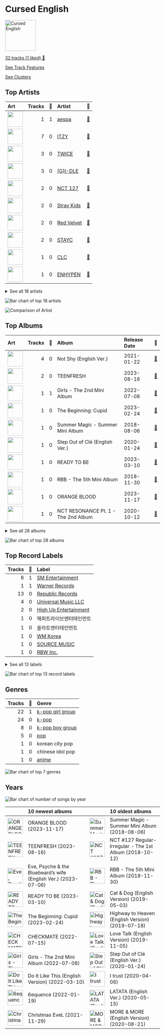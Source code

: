 # Cursed English


<img src="https://mosaic.scdn.co/640/ab67616d0000b2732270d3bd1d13133edf0be836ab67616d0000b2736017bca98dea58ceddea77c1ab67616d0000b273a0df2d59f0ae9426cba3eb36ab67616d0000b273cd723e6efb66f6ef28fac28e" alt="Cursed English" width="100" />

[32 tracks (1 liked) 🔗](https://open.spotify.com/playlist/2tPCDZMU74TGOBGdNdVDBs)

[See Track Features](audio_features.md)

[See Clusters](clusters/overview.md)

## Top Artists

| Art | Tracks | 💚 | Artist | 🔗 |
|:---|---:|---:|:---|:---|
| <img src="https://i.scdn.co/image/ab6761610000e5ebbe7e71571cf58f1b9a36f0f7" alt="" width="50" /> | 1 | 1 | [aespa](../../artists/aespa/overview.md) | [🔗](https://open.spotify.com/artist/6YVMFz59CuY7ngCxTxjpxE) |
| <img src="https://i.scdn.co/image/ab6761610000e5ebb0e2700dbc17b43328038f7a" alt="" width="50" /> | 7 | 0 | [ITZY](../../artists/itzy/overview.md) | [🔗](https://open.spotify.com/artist/2KC9Qb60EaY0kW4eH68vr3) |
| <img src="https://i.scdn.co/image/ab6761610000e5ebe683a66870b4a3ece4d9747b" alt="" width="50" /> | 3 | 0 | [TWICE](../../artists/twice/overview.md) | [🔗](https://open.spotify.com/artist/7n2Ycct7Beij7Dj7meI4X0) |
| <img src="https://i.scdn.co/image/ab6761610000e5ebc112966f2a5abe5641abae6f" alt="" width="50" /> | 3 | 0 | [(G)I-DLE](../../artists/(g)i-dle/overview.md) | [🔗](https://open.spotify.com/artist/2AfmfGFbe0A0WsTYm0SDTx) |
| <img src="https://i.scdn.co/image/ab6761610000e5eb8fa01bd9ebc453cbb85a4843" alt="" width="50" /> | 2 | 0 | [NCT 127](../../artists/nct_127/overview.md) | [🔗](https://open.spotify.com/artist/7f4ignuCJhLXfZ9giKT7rH) |
| <img src="https://i.scdn.co/image/ab6761610000e5eb0610877c41cb9cc12ad39cc0" alt="" width="50" /> | 2 | 0 | [Stray Kids](../../artists/stray_kids/overview.md) | [🔗](https://open.spotify.com/artist/2dIgFjalVxs4ThymZ67YCE) |
| <img src="https://i.scdn.co/image/ab6761610000e5eb7719f0625a2fa078a60c85cd" alt="" width="50" /> | 2 | 0 | [Red Velvet](../../artists/red_velvet/overview.md) | [🔗](https://open.spotify.com/artist/1z4g3DjTBBZKhvAroFlhOM) |
| <img src="https://i.scdn.co/image/ab6761610000e5eb784d2270653c1d5d1cf43778" alt="" width="50" /> | 2 | 0 | [STAYC](../../artists/stayc/overview.md) | [🔗](https://open.spotify.com/artist/01XYiBYaoMJcNhPokrg0l0) |
| <img src="https://i.scdn.co/image/ab6761610000e5eb123f438003920eced08e348d" alt="" width="50" /> | 1 | 0 | [CLC](../../artists/clc/overview.md) | [🔗](https://open.spotify.com/artist/6QyO41KctzGc70mVaVnXQO) |
| <img src="https://i.scdn.co/image/ab6761610000e5eb6a48a236a01fa62db8c7a6f6" alt="" width="50" /> | 1 | 0 | [ENHYPEN](../../artists/enhypen/overview.md) | [🔗](https://open.spotify.com/artist/5t5FqBwTcgKTaWmfEbwQY9) |


<details>
<summary>See all 18 artists</summary>

| Art | Tracks | 💚 | Artist | 🔗 |
|:---|---:|---:|:---|:---|
| <img src="https://i.scdn.co/image/ab6761610000e5eb73f96bdf146d008680149954" alt="" width="50" /> | 1 | 0 | [LE SSERAFIM](../../artists/le_sserafim/overview.md) | [🔗](https://open.spotify.com/artist/4SpbR6yFEvexJuaBpgAU5p) |
| <img src="https://i.scdn.co/image/ab6761610000e5eb5a60b0f886b5deb8518e4a41" alt="" width="50" /> | 1 | 0 | FIFTY FIFTY | [🔗](https://open.spotify.com/artist/4GJ6xDCF5jaUqD6avOuQT6) |
| <img src="https://i.scdn.co/image/ab6761610000e5eb38c136f067600bd431dd9b93" alt="" width="50" /> | 1 | 0 | [NCT U](../../artists/nct_u/overview.md) | [🔗](https://open.spotify.com/artist/3paGCCtX1Xr4Gx53mSeZuQ) |
| <img src="https://i.scdn.co/image/ab6761610000e5eba66f2ec19992e8c33e5f3c06" alt="" width="50" /> | 1 | 0 | [P1Harmony](../../artists/p1harmony/overview.md) | [🔗](https://open.spotify.com/artist/3JjvsPeGMbDJqsphe2z8xU) |
| <img src="https://i.scdn.co/image/ab6761610000e5eb2113d5269b80a4ee5cc463c9" alt="" width="50" /> | 1 | 0 | WayV | [🔗](https://open.spotify.com/artist/1qBsABYUrxg9afpMtyoFKz) |
| <img src="https://i.scdn.co/image/ab6761610000e5eb2d192f1d830db1eba64854fc" alt="" width="50" /> | 1 | 0 | Moon Byul | [🔗](https://open.spotify.com/artist/1eTft3tXynrKdo6XD7QHLL) |
| <img src="https://i.scdn.co/image/ab6761610000e5eb8b446e5bd3820ac772155b31" alt="" width="50" /> | 1 | 0 | [TOMORROW X TOGETHER](../../artists/tomorrow_x_together/overview.md) | [🔗](https://open.spotify.com/artist/0ghlgldX5Dd6720Q3qFyQB) |
| <img src="https://i.scdn.co/image/ab6761610000e5eb11b4e5da5aead482944bdef6" alt="" width="50" /> | 1 | 0 | PIXY | [🔗](https://open.spotify.com/artist/0CJkEzffVZLgav03xXeC9s) |

</details>


![Bar chart of top 18 artists](../../images/playlists/cursed_english/artists.png)

![Comparison of Artist](../../images/playlists/cursed_english/artists_comparison.png)

## Top Albums

| Art | Tracks | 💚 | Album | Release Date | 🔗 |
|:---|---:|---:|:---|:---|:---|
| <img src="https://i.scdn.co/image/ab67616d0000b273f6bfdc0662f6fceb357652b9" alt="" width="50" /> | 4 | 0 | Not Shy (English Ver.) | 2021-01-22 | [🔗](https://open.spotify.com/album/0hoNwSKuuOeT9eAxopgMdm) |
| <img src="https://i.scdn.co/image/ab67616d0000b27305f3e920cfd3ae7fe9192149" alt="" width="50" /> | 2 | 0 | TEENFRESH | 2023-08-16 | [🔗](https://open.spotify.com/album/4P5wnRQTBnnjNbjt7A6S6x) |
| <img src="https://i.scdn.co/image/ab67616d0000b273b3be3b970fc89a02f301c9da" alt="" width="50" /> | 1 | 1 | Girls - The 2nd Mini Album | 2022-07-08 | [🔗](https://open.spotify.com/album/4w1dbvUy1crv0knXQvcSeY) |
| <img src="https://i.scdn.co/image/ab67616d0000b27337c0b3670236c067c8e8bbcb" alt="" width="50" /> | 1 | 0 | The Beginning: Cupid | 2023-02-24 | [🔗](https://open.spotify.com/album/5letLUZIFsQikJYShfGNs4) |
| <img src="https://i.scdn.co/image/ab67616d0000b2736017bca98dea58ceddea77c1" alt="" width="50" /> | 1 | 0 | Summer Magic - Summer Mini Album | 2018-08-06 | [🔗](https://open.spotify.com/album/5zWa1ZEUBctbKqvwXbFawo) |
| <img src="https://i.scdn.co/image/ab67616d0000b2739d64e2f339a0a9ea967b308e" alt="" width="50" /> | 1 | 0 | Step Out of Clé (English Ver.) | 2020-01-24 | [🔗](https://open.spotify.com/album/2BBeNPEEevRiYISKYEnGvc) |
| <img src="https://i.scdn.co/image/ab67616d0000b27359f57a5ca507a3d3fed81ea6" alt="" width="50" /> | 1 | 0 | READY TO BE | 2023-03-10 | [🔗](https://open.spotify.com/album/7hzP5i7StxYG4StECA0rrJ) |
| <img src="https://i.scdn.co/image/ab67616d0000b2732270d3bd1d13133edf0be836" alt="" width="50" /> | 1 | 0 | RBB - The 5th Mini Album | 2018-11-30 | [🔗](https://open.spotify.com/album/7rNIvLwIpB2mwOzk20iqIl) |
| <img src="https://i.scdn.co/image/ab67616d0000b273d364c1f2a6fede40055b02d5" alt="" width="50" /> | 1 | 0 | ORANGE BLOOD | 2023-11-17 | [🔗](https://open.spotify.com/album/7dsAlxH9cMgyREm8OLdWWT) |
| <img src="https://i.scdn.co/image/ab67616d0000b2734525dae431a233a077d2395c" alt="" width="50" /> | 1 | 0 | NCT RESONANCE Pt. 1 - The 2nd Album | 2020-10-12 | [🔗](https://open.spotify.com/album/6kudlOyCqSQfsBVSdPZEu4) |


<details>
<summary>See all 28 albums</summary>

| Art | Tracks | 💚 | Album | Release Date | 🔗 |
|:---|---:|---:|:---|:---|:---|
| <img src="https://i.scdn.co/image/ab67616d0000b273ff666e3a12273d4d1380e9f0" alt="" width="50" /> | 1 | 0 | NCT #127 Regular-Irregular - The 1st Album | 2018-10-12 | [🔗](https://open.spotify.com/album/4oU5Tp952fPL7z2Bax4JmU) |
| <img src="https://i.scdn.co/image/ab67616d0000b2731e2f86e459a48cfb891bd70d" alt="" width="50" /> | 1 | 0 | MORE & MORE (English Version) | 2020-08-21 | [🔗](https://open.spotify.com/album/4AXNnQf2SkyY8d4FQaBKo5) |
| <img src="https://i.scdn.co/image/ab67616d0000b2734b766593db7dbd908a97cea7" alt="" width="50" /> | 1 | 0 | Love Talk (English Version) | 2019-11-05 | [🔗](https://open.spotify.com/album/60A7gFYvWmaDULmxUWSjyS) |
| <img src="https://i.scdn.co/image/ab67616d0000b2734ff1d54536f86d8f9c912efa" alt="" width="50" /> | 1 | 0 | LATATA (English Ver.) | 2020-05-15 | [🔗](https://open.spotify.com/album/0tM1Pr6hTKBNJEyLSft1Fs) |
| <img src="https://i.scdn.co/image/ab67616d0000b273212e7fb3309718d9d4132095" alt="" width="50" /> | 1 | 0 | In the morning (English Ver.) | 2021-05-14 | [🔗](https://open.spotify.com/album/1VbG3CJlf1cSVDibgiM3GM) |
| <img src="https://i.scdn.co/image/ab67616d0000b273664020dc5b2af2d454ffa2d4" alt="" width="50" /> | 1 | 0 | I trust | 2020-04-06 | [🔗](https://open.spotify.com/album/57sl8AvqVqm4Fadre0z8FQ) |
| <img src="https://i.scdn.co/image/ab67616d0000b273844a4b52739db3287bd429f8" alt="" width="50" /> | 1 | 0 | I CAN'T STOP ME (English Version) | 2020-11-30 | [🔗](https://open.spotify.com/album/2KGNQmq4gpzmdaIcAgJdVe) |
| <img src="https://i.scdn.co/image/ab67616d0000b2732159a29c68303b4b0076b741" alt="" width="50" /> | 1 | 0 | Highway to Heaven (English Version) | 2019-07-18 | [🔗](https://open.spotify.com/album/4et1GgNRTOx3xpK81Z0iOn) |
| <img src="https://i.scdn.co/image/ab67616d0000b273cdfed2bbb2b83cccff253f54" alt="" width="50" /> | 1 | 0 | HWAA | 2021-01-27 | [🔗](https://open.spotify.com/album/1M1d5bzsGhY2JOVD2AU29G) |
| <img src="https://i.scdn.co/image/ab67616d0000b273c5011613476079ff2498bf4a" alt="" width="50" /> | 1 | 0 | HELICOPTER | 2020-09-02 | [🔗](https://open.spotify.com/album/1uwfxRAhW1hxclCVkzku8d) |
| <img src="https://i.scdn.co/image/ab67616d0000b273aee583607f564a44f6edba26" alt="" width="50" /> | 1 | 0 | Fairyforest : Temptation | 2021-10-07 | [🔗](https://open.spotify.com/album/3999VmQrZOafu4NjYkc0rj) |
| <img src="https://i.scdn.co/image/ab67616d0000b2736d58843621783cd5abff29ab" alt="" width="50" /> | 1 | 0 | Eve, Psyche & the Bluebeard’s wife (English Ver.) | 2023-07-06 | [🔗](https://open.spotify.com/album/1FoKSB8Kc39zc9exXYtNu8) |
| <img src="https://i.scdn.co/image/ab67616d0000b27353c86f1143b52f1f01f677e0" alt="" width="50" /> | 1 | 0 | Do It Like This (English Version) | 2022-03-10 | [🔗](https://open.spotify.com/album/4L12vI7rtyBFmYOWZYtOi6) |
| <img src="https://i.scdn.co/image/ab67616d0000b273cd723e6efb66f6ef28fac28e" alt="" width="50" /> | 1 | 0 | Christmas EveL | 2021-11-29 | [🔗](https://open.spotify.com/album/1qVuQI0WRn2Mczbdxx54Ih) |
| <img src="https://i.scdn.co/image/ab67616d0000b273b84603bfcc9665f8353982fd" alt="" width="50" /> | 1 | 0 | Cat & Dog (English Version) | 2019-05-03 | [🔗](https://open.spotify.com/album/4uJ120PsfiWOC7aV5FqGkU) |
| <img src="https://i.scdn.co/image/ab67616d0000b273a0df2d59f0ae9426cba3eb36" alt="" width="50" /> | 1 | 0 | CRAZY IN LOVE | 2021-09-24 | [🔗](https://open.spotify.com/album/4U7rGOkJgtxs27H9L93Xli) |
| <img src="https://i.scdn.co/image/ab67616d0000b273e61bca92e4a64e50ee44a009" alt="" width="50" /> | 1 | 0 | CHECKMATE | 2022-07-15 | [🔗](https://open.spotify.com/album/64EGnoCD5NuC41OqQ3E7UK) |
| <img src="https://i.scdn.co/image/ab67616d0000b2733618088cfcd2a966a61937cb" alt="" width="50" /> | 1 | 0 | 6equence | 2022-01-19 | [🔗](https://open.spotify.com/album/0SXzCRUFSNGBG1S1lqvzb1) |

</details>


![Bar chart of top 28 albums](../../images/playlists/cursed_english/albums.png)

## Top Record Labels

| Tracks | 💚 | Label |
|---:|---:|:---|
| 6 | 1 | [SM Entertainment](../../labels/sm_entertainment/overview.md) |
| 1 | 1 | [Warner Records](../../labels/warner_records/overview.md) |
| 13 | 0 | [Republic Records](../../labels/republic_records/overview.md) |
| 4 | 0 | [Universal Music LLC](../../labels/universal_music_llc/overview.md) |
| 2 | 0 | [High Up Entertainment](../../labels/high_up_entertainment/overview.md) |
| 1 | 0 | 해피트라이브엔터테인먼트 |
| 1 | 0 | 올라트엔터테인먼트 |
| 1 | 0 | [WM Korea](../../labels/wm_korea/overview.md) |
| 1 | 0 | [SOURCE MUSIC](../../labels/source_music/overview.md) |
| 1 | 0 | [RBW Inc.](../../labels/rbw_inc_/overview.md) |


<details>
<summary>See all 13 labels</summary>

| Tracks | 💚 | Label |
|---:|---:|:---|
| 1 | 0 | LABEL V |
| 1 | 0 | [BELIFT LAB](../../labels/belift_lab/overview.md) |
| 1 | 0 | ADA Korea |

</details>


![Bar chart of top 13 record labels](../../images/playlists/cursed_english/labels.png)

## Genres

| Tracks | 💚 | Genre |
|---:|---:|:---|
| 22 | 1 | [k-pop girl group](../../genres/k-pop_girl_group/overview.md) |
| 24 | 0 | [k-pop](../../genres/k-pop/overview.md) |
| 8 | 0 | [k-pop boy group](../../genres/k-pop_boy_group/overview.md) |
| 5 | 0 | [pop](../../genres/pop/overview.md) |
| 1 | 0 | korean city pop |
| 1 | 0 | chinese idol pop |
| 1 | 0 | [anime](../../genres/anime/overview.md) |

![Bar chart of top 7 genres](../../images/playlists/cursed_english/genres.png)

## Years



![Bar chart of number of songs by year](../../images/playlists/cursed_english/years.png)

| ​ | 10 newest albums | ​​ | 10 oldest albums |
|:---|:---|:---|:---|
| <img src="https://i.scdn.co/image/ab67616d0000b273d364c1f2a6fede40055b02d5" alt="ORANGE BLOOD" width="50" /> | ORANGE BLOOD (2023-11-17) | <img src="https://i.scdn.co/image/ab67616d0000b2736017bca98dea58ceddea77c1" alt="Summer Magic - Summer Mini Album" width="50" /> | Summer Magic - Summer Mini Album (2018-08-06) |
| <img src="https://i.scdn.co/image/ab67616d0000b27305f3e920cfd3ae7fe9192149" alt="TEENFRESH" width="50" /> | TEENFRESH (2023-08-16) | <img src="https://i.scdn.co/image/ab67616d0000b273ff666e3a12273d4d1380e9f0" alt="NCT #127 Regular-Irregular - The 1st Album" width="50" /> | NCT #127 Regular-Irregular - The 1st Album (2018-10-12) |
| <img src="https://i.scdn.co/image/ab67616d0000b2736d58843621783cd5abff29ab" alt="Eve, Psyche &amp; the Bluebeard’s wife (English Ver.)" width="50" /> | Eve, Psyche & the Bluebeard’s wife (English Ver.) (2023-07-06) | <img src="https://i.scdn.co/image/ab67616d0000b2732270d3bd1d13133edf0be836" alt="RBB - The 5th Mini Album" width="50" /> | RBB - The 5th Mini Album (2018-11-30) |
| <img src="https://i.scdn.co/image/ab67616d0000b27359f57a5ca507a3d3fed81ea6" alt="READY TO BE" width="50" /> | READY TO BE (2023-03-10) | <img src="https://i.scdn.co/image/ab67616d0000b273b84603bfcc9665f8353982fd" alt="Cat &amp; Dog (English Version)" width="50" /> | Cat & Dog (English Version) (2019-05-03) |
| <img src="https://i.scdn.co/image/ab67616d0000b27337c0b3670236c067c8e8bbcb" alt="The Beginning: Cupid" width="50" /> | The Beginning: Cupid (2023-02-24) | <img src="https://i.scdn.co/image/ab67616d0000b2732159a29c68303b4b0076b741" alt="Highway to Heaven (English Version)" width="50" /> | Highway to Heaven (English Version) (2019-07-18) |
| <img src="https://i.scdn.co/image/ab67616d0000b273e61bca92e4a64e50ee44a009" alt="CHECKMATE" width="50" /> | CHECKMATE (2022-07-15) | <img src="https://i.scdn.co/image/ab67616d0000b2734b766593db7dbd908a97cea7" alt="Love Talk (English Version)" width="50" /> | Love Talk (English Version) (2019-11-05) |
| <img src="https://i.scdn.co/image/ab67616d0000b273b3be3b970fc89a02f301c9da" alt="Girls - The 2nd Mini Album" width="50" /> | Girls - The 2nd Mini Album (2022-07-08) | <img src="https://i.scdn.co/image/ab67616d0000b2739d64e2f339a0a9ea967b308e" alt="Step Out of Clé (English Ver.)" width="50" /> | Step Out of Clé (English Ver.) (2020-01-24) |
| <img src="https://i.scdn.co/image/ab67616d0000b27353c86f1143b52f1f01f677e0" alt="Do It Like This (English Version)" width="50" /> | Do It Like This (English Version) (2022-03-10) | <img src="https://i.scdn.co/image/ab67616d0000b273664020dc5b2af2d454ffa2d4" alt="I trust" width="50" /> | I trust (2020-04-06) |
| <img src="https://i.scdn.co/image/ab67616d0000b2733618088cfcd2a966a61937cb" alt="6equence" width="50" /> | 6equence (2022-01-19) | <img src="https://i.scdn.co/image/ab67616d0000b2734ff1d54536f86d8f9c912efa" alt="LATATA (English Ver.)" width="50" /> | LATATA (English Ver.) (2020-05-15) |
| <img src="https://i.scdn.co/image/ab67616d0000b273cd723e6efb66f6ef28fac28e" alt="Christmas EveL" width="50" /> | Christmas EveL (2021-11-29) | <img src="https://i.scdn.co/image/ab67616d0000b2731e2f86e459a48cfb891bd70d" alt="MORE &amp; MORE (English Version)" width="50" /> | MORE & MORE (English Version) (2020-08-21) |